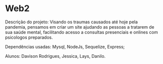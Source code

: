 # Web2
Descrição do projeto:
Visando os traumas causados até hoje pela pandemia, pensamos em criar um site ajudando as pessoas a tratarem de sua saúde mental, facilitando acesso a consultas presenciais e onlines com psicologos preparados.

Dependências usadas:
Mysql,
NodeJs,
Sequelize,
Express;

Alunos: 
Davison Rodrigues, Jessica, Lays, Danilo.

